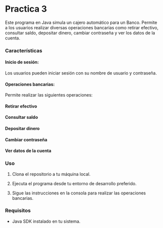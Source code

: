 # Practica 3 
 Este programa en Java simula un cajero automático para un Banco. 
 Permite a los usuarios realizar diversas operaciones bancarias como retirar efectivo, consultar saldo, depositar dinero, cambiar contraseña y ver los datos de la cuenta.

### Características
#### Inicio de sesión: 
Los usuarios pueden iniciar sesión con su nombre de usuario y contraseña.
#### Operaciones bancarias: 
Permite realizar las siguientes operaciones:
#### Retirar efectivo
#### Consultar saldo
#### Depositar dinero
#### Cambiar contraseña
#### Ver datos de la cuenta
### Uso
1) Clona el repositorio a tu máquina local.

2) Ejecuta el programa desde tu entorno de desarrollo preferido.

3) Sigue las instrucciones en la consola para realizar las operaciones bancarias.

### Requisitos
- Java SDK instalado en tu sistema.